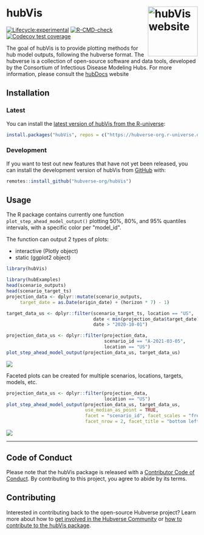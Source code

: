 # hubVis <a href="https://hubverse-org.github.io/hubVis/"><img src="man/figures/logo.png" align="right" height="131" alt="hubVis website" /></a>

[![Lifecycle:experimental](https://img.shields.io/badge/lifecycle-experimental-orange.svg)](https://lifecycle.r-lib.org/articles/stages.html#experimental)
[![R-CMD-check](https://github.com/hubverse-org/hubVis/actions/workflows/R-CMD-check.yaml/badge.svg)](https://github.com/hubverse-org/hubVis/actions/workflows/R-CMD-check.yaml)
[![Codecov test coverage](https://codecov.io/gh/hubverse-org/hubVis/branch/main/graph/badge.svg)](https://app.codecov.io/gh/hubverse-org/hubVis?branch=main)

The goal of hubVis is to provide plotting methods for hub model outputs,
following the hubverse format. The hubverse is a collection of open-source
software and data tools, developed by the Consortium of Infectious Disease
Modeling Hubs. For more information, please consult the
[hubDocs](https://hubverse.io/en/latest/) website

## Installation

### Latest

You can install the [latest version of hubVis from the R-universe](https://hubverse-org.r-universe.dev/hubAdmin):

```r
install.packages("hubVis", repos = c("https://hubverse-org.r-universe.dev", "https://cloud.r-project.org"))
```

### Development

If you want to test out new features that have not yet been released, you can install the development version of hubVis from [GitHub](https://github.com/) with:

```r
remotes::install_github("hubverse-org/hubVis")
```

## Usage

The R package contains currently one function `plot_step_ahead_model_output()`
plotting 50%, 80%, and 95% quantiles intervals, with a specific color per
"model\_id".

The function can output 2 types of plots:

- interactive (Plotly object)
- static (ggplot2 object)

```r
library(hubVis)
```

```r
library(hubExamples)
head(scenario_outputs)
head(scenario_target_ts)
projection_data <- dplyr::mutate(scenario_outputs,
     target_date = as.Date(origin_date) + (horizon * 7) - 1)

target_data_us <- dplyr::filter(scenario_target_ts, location == "US",
                                date < min(projection_data$target_date) + 21,
                                date > "2020-10-01")
```

```r
projection_data_us <- dplyr::filter(projection_data,
                                    scenario_id == "A-2021-03-05",
                                    location == "US")
plot_step_ahead_model_output(projection_data_us, target_data_us)
```

![](./man/figures/simple_plotly.png)

Faceted plots can be created for multiple scenarios, locations, targets,
models, etc.

```r
projection_data_us <- dplyr::filter(projection_data,
                                    location == "US")
plot_step_ahead_model_output(projection_data_us, target_data_us, 
                             use_median_as_point = TRUE,
                             facet = "scenario_id", facet_scales = "free_x", 
                             facet_nrow = 2, facet_title = "bottom left")
```

![](./man/figures/facet_plot.png)

***

## Code of Conduct

Please note that the hubVis package is released with a [Contributor Code of Conduct](.github/CODE_OF_CONDUCT.md). By contributing to this project, you agree to abide by its terms.

## Contributing

Interested in contributing back to the open-source Hubverse project?
Learn more about how to [get involved in the Hubverse Community](https://hubverse.io/en/latest/overview/contribute.html) or [how to contribute to the hubVis package](.github/CONTRIBUTING.md).



